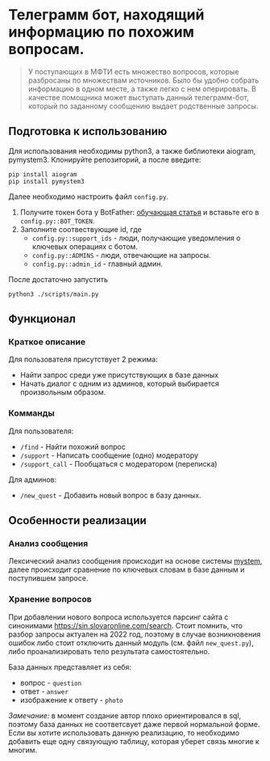 # Телеграмм бот, находящий информацию по похожим вопросам.
> У поступающих в МФТИ есть множество вопросов, которые разбросаны по множествам источников. Было бы удобно собрать информацию в одном месте, а также легко с нем оперировать. В качестве помощника может выступать данный телеграмм-бот, который по заданному сообщению выдает родственные запросы.

## Подготовка к использованию

Для использования необходимы python3, а также библиотеки aiogram, pymystem3.
Клонируйте репозиторий, а после введите:

```shell
pip install aiogram
pip install pymystem3
```

Далее необходимо настроить файл `config.py`.

1. Получите токен бота у BotFather: [обучающая статья](#https://botcreators.ru/blog/botfather-instrukciya/) и вставьте его в `config.py::BOT_TOKEN`.
2. Заполните соотвествующие id, где  
    - `config.py::support_ids` - люди, получающие уведомления о ключевых операциях с ботом.
    - `config.py::ADMINS` - люди, отвечающие на запросы.
    - `config.py::admin_id` - главный админ.


После достаточно запустить 
```shell
python3 ./scripts/main.py
```
## Функционал

### Краткое описание

Для пользователя присутствует 2 режима:
 - Найти запрос среди уже присутствующих в базе данных
 - Начать диалог с одним из админов, который выбирается произвольным образом. 

### Комманды
Для пользователя:
- `/find` - Найти похожий вопрос
- `/support` - Написать сообщение (одно) модератору
- `/support_call` - Пообщаться с модератором (переписка)

Для админов:
- `/new_quest` - Добавить новый вопрос в базу данных.


## Особенности реализации

### Анализ сообщения
Лексический анализ сообщения происходит на основе системы [mystem](#https://nlpub.ru/Mystem), далее происходит сравнение по ключевых словам в базе данным и поступившем запросе.

### Хранение вопросов
При добавлении нового вопроса используется парсинг сайта с синонимами https://sin.slovaronline.com/search. Стоит помнить, что разбор запросы актуален на 2022 год, поэтому в случае возникновения ошибок либо стоит отключить данный модуль (см. файл `new_quest.py`), либо проанализировать тело результата самостоятельно.

База данных представляет из себя:
 - вопрос - `question`
 - ответ - `answer`
 - изображение к ответу - `photo`

*Замечание:* в момент создание автор плохо ориентировался в sql, поэтому база данных не соответсвует даже первой нормальной форме. Если вы хотите использовать данную реализацию, то необходимо добавить еще одну связующую таблицу, которая уберет связь многие к многим.
